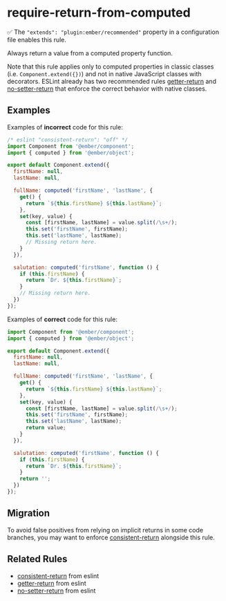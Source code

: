 # require-return-from-computed

:white_check_mark: The `"extends": "plugin:ember/recommended"` property in a configuration file enables this rule.

Always return a value from a computed property function.

Note that this rule applies only to computed properties in classic classes (i.e. `Component.extend({})`) and not in native JavaScript classes with decorators. ESLint already has two recommended rules [getter-return] and [no-setter-return] that enforce the correct behavior with native classes.

## Examples

Examples of **incorrect** code for this rule:

```js
/* eslint "consistent-return": "off" */
import Component from '@ember/component';
import { computed } from '@ember/object';

export default Component.extend({
  firstName: null,
  lastName: null,

  fullName: computed('firstName', 'lastName', {
    get() {
      return `${this.firstName} ${this.lastName}`;
    },
    set(key, value) {
      const [firstName, lastName] = value.split(/\s+/);
      this.set('firstName', firstName);
      this.set('lastName', lastName);
      // Missing return here.
    }
  }),

  salutation: computed('firstName', function () {
    if (this.firstName) {
      return `Dr. ${this.firstName}`;
    }
    // Missing return here.
  })
});
```

Examples of **correct** code for this rule:

```js
import Component from '@ember/component';
import { computed } from '@ember/object';

export default Component.extend({
  firstName: null,
  lastName: null,

  fullName: computed('firstName', 'lastName', {
    get() {
      return `${this.firstName} ${this.lastName}`;
    },
    set(key, value) {
      const [firstName, lastName] = value.split(/\s+/);
      this.set('firstName', firstName);
      this.set('lastName', lastName);
      return value;
    }
  }),

  salutation: computed('firstName', function () {
    if (this.firstName) {
      return `Dr. ${this.firstName}`;
    }
    return '';
  })
});
```

## Migration

To avoid false positives from relying on implicit returns in some code branches, you may want to enforce [consistent-return] alongside this rule.

## Related Rules

* [consistent-return] from eslint
* [getter-return] from eslint
* [no-setter-return] from eslint

[consistent-return]: https://eslint.org/docs/rules/consistent-return
[getter-return]: https://eslint.org/docs/rules/getter-return
[no-setter-return]: https://eslint.org/docs/rules/no-setter-return
